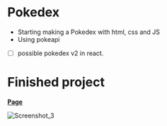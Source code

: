 # Pokedex

- Starting making a Pokedex with html, css and JS 
- Using pokeapi
- [ ]  possible pokedex v2 in react.
  
# Finished project

**[Page](https://pokedex-7.netlify.app/)**


![Screenshot_3](https://github.com/Yeuri07/pokedex/assets/104517674/49d002ef-c0e5-46b7-9f8f-57d572b1ea99)
